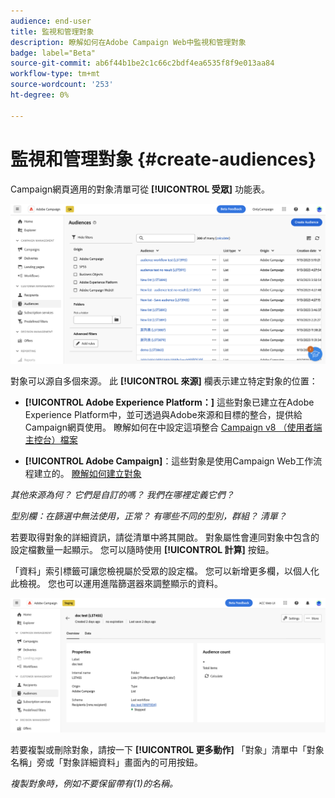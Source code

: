 ```yaml
---
audience: end-user
title: 監視和管理對象
description: 瞭解如何在Adobe Campaign Web中監視和管理對象
badge: label="Beta"
source-git-commit: ab6f44b1be2c1c66c2bdf4ea6535f8f9e013aa84
workflow-type: tm+mt
source-wordcount: '253'
ht-degree: 0%

---
```



# 監視和管理對象 {#create-audiences}

Campaign網頁適用的對象清單可從 **[!UICONTROL 受眾]** 功能表。

![](assets/audiences-list.png)

對象可以源自多個來源。 此 **[!UICONTROL 來源]** 欄表示建立特定對象的位置：

* **[!UICONTROL Adobe Experience Platform：]** 這些對象已建立在Adobe Experience Platform中，並可透過與Adobe來源和目標的整合，提供給Campaign網頁使用。 瞭解如何在中設定這項整合 [Campaign v8 （使用者端主控台）檔案](https://experienceleague.adobe.com/docs/campaign/campaign-v8/connect/ac-aep/ac-aep.html)

* **[!UICONTROL Adobe Campaign]**：這些對象是使用Campaign Web工作流程建立的。 [瞭解如何建立對象](create-audience.md)

*其他來源為何？ 它們是自訂的嗎？ 我們在哪裡定義它們？*

*型別欄：在篩選中無法使用，正常？ 有哪些不同的型別，群組？ 清單？*

若要取得對象的詳細資訊，請從清單中將其開啟。 對象屬性會連同對象中包含的設定檔數量一起顯示。 您可以隨時使用 **[!UICONTROL 計算]** 按鈕。

「資料」索引標籤可讓您檢視屬於受眾的設定檔。 您可以新增更多欄，以個人化此檢視。 您也可以運用進階篩選器來調整顯示的資料。

![](assets/audiences-details.png)

若要複製或刪除對象，請按一下 **[!UICONTROL 更多動作]** 「對象」清單中「對象名稱」旁或「對象詳細資料」畫面內的可用按鈕。

*複製對象時，例如不要保留帶有(1)的名稱。*
